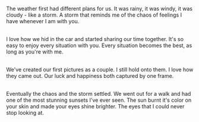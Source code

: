 The weather first had different plans for us. It was rainy, it was windy, it was cloudy - like a storm. A storm that reminds me of the chaos of feelings I have whenever I am with you.

\
I love how we hid in the car and started sharing our time together. It's so easy to enjoy every situation with you. Every situation becomes the best, as long as you're with me.

\
We've created our first pictures as a couple. I still hold onto them. I love how they came out. Our luck and happiness both captured by one frame.

\
Eventually the chaos and the storm settled. We went out for a walk and had one of the most stunning sunsets I've ever seen. The sun burnt it's color on your skin and made your eyes shine brighter. The eyes that I could never stop looking at.
